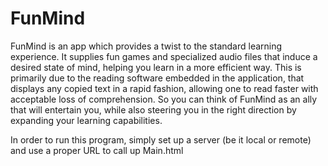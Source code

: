FunMind
=======


FunMind is an app which provides a twist to the standard learning experience. It supplies fun games and specialized audio files that induce a desired state of mind, helping you learn in a more efficient way. This is primarily due to the reading software embedded in the application, that displays any copied text in a rapid fashion, allowing one to read faster with acceptable loss of comprehension. So you can think of FunMind as an ally that will entertain you, while also steering you in the right direction by expanding your learning capabilities.

In order to run this program, simply set up a server (be it local or remote) and use a proper URL to call up Main.html

